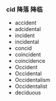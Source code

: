 ### cid 降落 降临

- accident
- adcidental
- incident
- incidental
- concid
- coincident
- coincidence
- Occident
- Occidental
- Occidentalism
- Occidentalist
- deciduous